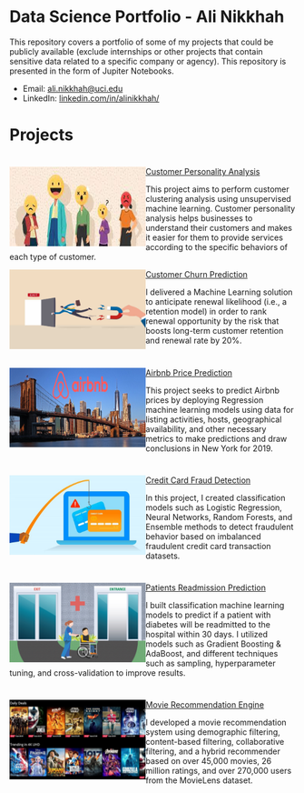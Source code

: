 # Data Science Portfolio - Ali Nikkhah
This repository covers a portfolio of some of my projects that could be publicly available (exclude internships or other projects that contain sensitive data related to a specific company or agency). This repository is presented in the form of Jupiter Notebooks.

- Email: ali.nikkhah@uci.edu
- LinkedIn: [linkedin.com/in/alinikkhah/](https://www.linkedin.com/in/alinikkhah/)

# Projects


<!-- Customer Personality Analysis  -->
# 
<img align="left" width="240" height="140" src="https://github.com/91104311/Portfolio/blob/main/Images/customer.jpeg"> [Customer Personality Analysis](https://github.com/91104311/Portfolio/tree/main/Customer%20Personality%20Analysis)

This project aims to perform customer clustering analysis using unsupervised machine learning. Customer personality analysis helps businesses to understand their customers and makes it easier for them to provide services according to the specific behaviors of each type of customer.

<!-- Customer Churn Prediction  -->

<img align="left" width="240" height="140" src="https://github.com/91104311/Portfolio/blob/main/Images/Churn.jpeg"> [Customer Churn Prediction](https://github.com/91104311/Portfolio/tree/main/Customer%20Churn%20Prediction)

I delivered a Machine Learning solution to anticipate renewal likelihood (i.e., a retention model) in order to rank renewal opportunity by the risk that boosts long-term customer retention and renewal rate by 20%.

<!-- New York Airbnb Price Prediction  -->
# 
<img align="left" width="240" height="140" src="https://github.com/91104311/Portfolio/blob/main/Images/Airbnb.jpeg"> [Airbnb Price Prediction](https://github.com/91104311/Portfolio/tree/main/New%20York%20Airbnb%20Price%20Prediction)

This project seeks to predict Airbnb prices by deploying Regression machine learning models using data for listing activities, hosts, geographical availability, and other necessary metrics to make predictions and draw conclusions in New York for 2019. 

<!-- Credit Card Fraud Detection  -->
# 
<img align="left" width="240" height="140" src="https://github.com/91104311/Portfolio/blob/main/Images/Fraud%20Detection.jpeg"> [Credit Card Fraud Detection](https://github.com/91104311/Portfolio/tree/main/Credit%20Card%20Fraud%20Detection)

In this project, I created classification models such as Logistic Regression, Neural Networks, Random Forests, and Ensemble methods to detect fraudulent behavior based on imbalanced fraudulent credit card transaction datasets.


<!-- Readmission Prediction for Patients with Diabetes  -->
# 
<img align="left" width="240" height="140" src="https://github.com/91104311/Portfolio/blob/main/Images/READMISSION.jpeg"> [Patients Readmission Prediction](https://github.com/91104311/Portfolio/tree/main/Readmission%20Prediction%20for%20Patients%20with%20Diabetes)

I built classification machine learning models to predict if a patient with diabetes will be readmitted to the hospital within 30 days. I utilized models such as Gradient Boosting & AdaBoost, and different techniques such as sampling, hyperparameter tuning, and cross-validation to improve results.

<!-- Movie Recommendation Engine  -->
# 
<img align="left" width="240" height="140" src="https://github.com/91104311/Portfolio/blob/main/Images/Movie.jpeg"> [Movie Recommendation Engine](https://github.com/91104311/Portfolio/tree/main/Movie%20Recommendation%20Engine)

I developed a movie recommendation system using demographic filtering, content-based filtering, collaborative filtering, and a hybrid recommender based on over 45,000 movies, 26 million ratings, and over 270,000 users from the MovieLens dataset.


